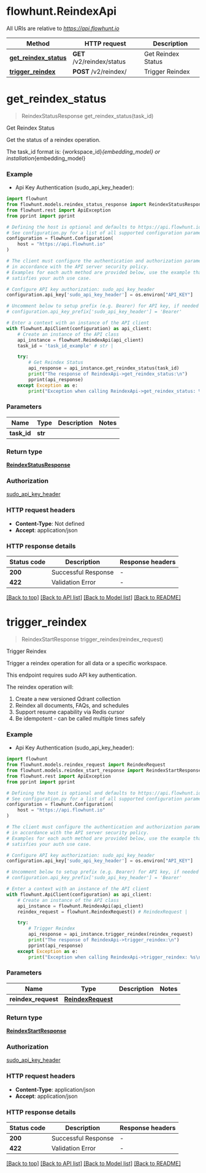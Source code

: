 # flowhunt.ReindexApi

All URIs are relative to *https://api.flowhunt.io*

Method | HTTP request | Description
------------- | ------------- | -------------
[**get_reindex_status**](ReindexApi.md#get_reindex_status) | **GET** /v2/reindex/status | Get Reindex Status
[**trigger_reindex**](ReindexApi.md#trigger_reindex) | **POST** /v2/reindex/ | Trigger Reindex


# **get_reindex_status**
> ReindexStatusResponse get_reindex_status(task_id)

Get Reindex Status

Get the status of a reindex operation.

The task_id format is: {workspace_id}_{embedding_model} or installation_{embedding_model}

### Example

* Api Key Authentication (sudo_api_key_header):

```python
import flowhunt
from flowhunt.models.reindex_status_response import ReindexStatusResponse
from flowhunt.rest import ApiException
from pprint import pprint

# Defining the host is optional and defaults to https://api.flowhunt.io
# See configuration.py for a list of all supported configuration parameters.
configuration = flowhunt.Configuration(
    host = "https://api.flowhunt.io"
)

# The client must configure the authentication and authorization parameters
# in accordance with the API server security policy.
# Examples for each auth method are provided below, use the example that
# satisfies your auth use case.

# Configure API key authorization: sudo_api_key_header
configuration.api_key['sudo_api_key_header'] = os.environ["API_KEY"]

# Uncomment below to setup prefix (e.g. Bearer) for API key, if needed
# configuration.api_key_prefix['sudo_api_key_header'] = 'Bearer'

# Enter a context with an instance of the API client
with flowhunt.ApiClient(configuration) as api_client:
    # Create an instance of the API class
    api_instance = flowhunt.ReindexApi(api_client)
    task_id = 'task_id_example' # str | 

    try:
        # Get Reindex Status
        api_response = api_instance.get_reindex_status(task_id)
        print("The response of ReindexApi->get_reindex_status:\n")
        pprint(api_response)
    except Exception as e:
        print("Exception when calling ReindexApi->get_reindex_status: %s\n" % e)
```



### Parameters


Name | Type | Description  | Notes
------------- | ------------- | ------------- | -------------
 **task_id** | **str**|  | 

### Return type

[**ReindexStatusResponse**](ReindexStatusResponse.md)

### Authorization

[sudo_api_key_header](../README.md#sudo_api_key_header)

### HTTP request headers

 - **Content-Type**: Not defined
 - **Accept**: application/json

### HTTP response details

| Status code | Description | Response headers |
|-------------|-------------|------------------|
**200** | Successful Response |  -  |
**422** | Validation Error |  -  |

[[Back to top]](#) [[Back to API list]](../README.md#documentation-for-api-endpoints) [[Back to Model list]](../README.md#documentation-for-models) [[Back to README]](../README.md)

# **trigger_reindex**
> ReindexStartResponse trigger_reindex(reindex_request)

Trigger Reindex

Trigger a reindex operation for all data or a specific workspace.

This endpoint requires sudo API key authentication.

The reindex operation will:
1. Create a new versioned Qdrant collection
2. Reindex all documents, FAQs, and schedules
3. Support resume capability via Redis cursor
4. Be idempotent - can be called multiple times safely

### Example

* Api Key Authentication (sudo_api_key_header):

```python
import flowhunt
from flowhunt.models.reindex_request import ReindexRequest
from flowhunt.models.reindex_start_response import ReindexStartResponse
from flowhunt.rest import ApiException
from pprint import pprint

# Defining the host is optional and defaults to https://api.flowhunt.io
# See configuration.py for a list of all supported configuration parameters.
configuration = flowhunt.Configuration(
    host = "https://api.flowhunt.io"
)

# The client must configure the authentication and authorization parameters
# in accordance with the API server security policy.
# Examples for each auth method are provided below, use the example that
# satisfies your auth use case.

# Configure API key authorization: sudo_api_key_header
configuration.api_key['sudo_api_key_header'] = os.environ["API_KEY"]

# Uncomment below to setup prefix (e.g. Bearer) for API key, if needed
# configuration.api_key_prefix['sudo_api_key_header'] = 'Bearer'

# Enter a context with an instance of the API client
with flowhunt.ApiClient(configuration) as api_client:
    # Create an instance of the API class
    api_instance = flowhunt.ReindexApi(api_client)
    reindex_request = flowhunt.ReindexRequest() # ReindexRequest | 

    try:
        # Trigger Reindex
        api_response = api_instance.trigger_reindex(reindex_request)
        print("The response of ReindexApi->trigger_reindex:\n")
        pprint(api_response)
    except Exception as e:
        print("Exception when calling ReindexApi->trigger_reindex: %s\n" % e)
```



### Parameters


Name | Type | Description  | Notes
------------- | ------------- | ------------- | -------------
 **reindex_request** | [**ReindexRequest**](ReindexRequest.md)|  | 

### Return type

[**ReindexStartResponse**](ReindexStartResponse.md)

### Authorization

[sudo_api_key_header](../README.md#sudo_api_key_header)

### HTTP request headers

 - **Content-Type**: application/json
 - **Accept**: application/json

### HTTP response details

| Status code | Description | Response headers |
|-------------|-------------|------------------|
**200** | Successful Response |  -  |
**422** | Validation Error |  -  |

[[Back to top]](#) [[Back to API list]](../README.md#documentation-for-api-endpoints) [[Back to Model list]](../README.md#documentation-for-models) [[Back to README]](../README.md)

